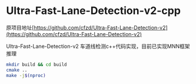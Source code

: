 # Ultra-Fast-Lane-Detection-v2-cpp

原项目地址[https://github.com/cfzd/Ultra-Fast-Lane-Detection-v2](https://github.com/cfzd/Ultra-Fast-Lane-Detection-v2)

Ultra-Fast-Lane-Detection-v2 车道线检测c++代码实现，目前已实现MNN框架推理

```bash
mkdir build && cd build
cmake ..
make -j$(nproc)
```
